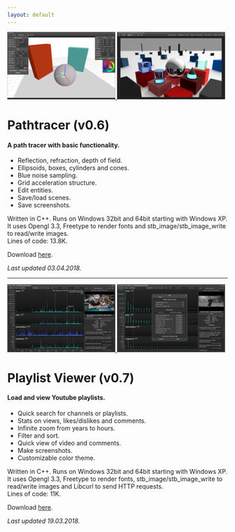 ```yaml
---
layout: default
---
```


<p float="right">
	<a href="/assets/images/pathtracer1.png">
  		<img src="/assets/images/pathtracer1.png" width="49%" />
  	</a>
	<a href="/assets/images/pathtracer2.png">
		<img src="/assets/images/pathtracer2.png" width="49%" />
  	</a>
</p>

# Pathtracer (v0.6)

#### A path tracer with basic functionality.

* Reflection, refraction, depth of field.
* Ellipsoids, boxes, cylinders and cones.
* Blue noise sampling.
* Grid acceleration structure.
* Edit entities.
* Save/load scenes.
* Save screenshots.

Written in C++. Runs on Windows 32bit and 64bit starting with Windows XP.  
It uses Opengl 3.3, Freetype to render fonts and stb_image/stb_image_write to read/write images.  
Lines of code: 13.8K.

Download [here](https://github.com/guitarfreak/Pathtracer/releases/).

_Last updated 03.04.2018._

* * *

<p float="right">
	<a href="/assets/images/playlist viewer 1.png">
  		<img src="/assets/images/playlist viewer 1.png" width="49%" />
  	</a>
	<a href="/assets/images/playlist viewer 2.png">
		<img src="/assets/images/playlist viewer 2.png" width="49%" />
  	</a>
</p>

# Playlist Viewer (v0.7)

#### Load and view Youtube playlists.

* Quick search for channels or playlists.
* Stats on views, likes/dislikes and comments.
* Infinite zoom from years to hours.
* Filter and sort.
* Quick view of video and comments.
* Make screenshots.
* Customizable color theme.

Written in C++. Runs on Windows 32bit and 64bit starting with Windows XP.  
It uses Opengl 3.3, Freetype to render fonts, stb_image/stb_image_write to read/write images and Libcurl to send HTTP requests.  
Lines of code: 11K.

Download [here](https://github.com/guitarfreak/Playlist-Viewer/releases/).

_Last updated 19.03.2018._


